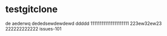 # testgitclone

de aederwq
dededsewdewdewd
ddddd
111111111111111111111
223ew32ew23
222222222222
issues-101